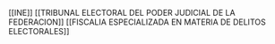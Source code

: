 [[INE]]
[[TRIBUNAL ELECTORAL DEL PODER JUDICIAL DE LA FEDERACION]] 
[[FISCALIA ESPECIALIZADA EN MATERIA DE DELITOS ELECTORALES]]
